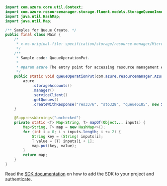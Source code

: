 ```java
import com.azure.core.util.Context;
import com.azure.resourcemanager.storage.fluent.models.StorageQueueInner;
import java.util.HashMap;
import java.util.Map;

/** Samples for Queue Create. */
public final class Main {
    /*
     * x-ms-original-file: specification/storage/resource-manager/Microsoft.Storage/stable/2021-09-01/examples/QueueOperationPut.json
     */
    /**
     * Sample code: QueueOperationPut.
     *
     * @param azure The entry point for accessing resource management APIs in Azure.
     */
    public static void queueOperationPut(com.azure.resourcemanager.AzureResourceManager azure) {
        azure
            .storageAccounts()
            .manager()
            .serviceClient()
            .getQueues()
            .createWithResponse("res3376", "sto328", "queue6185", new StorageQueueInner(), Context.NONE);
    }

    @SuppressWarnings("unchecked")
    private static <T> Map<String, T> mapOf(Object... inputs) {
        Map<String, T> map = new HashMap<>();
        for (int i = 0; i < inputs.length; i += 2) {
            String key = (String) inputs[i];
            T value = (T) inputs[i + 1];
            map.put(key, value);
        }
        return map;
    }
}
```

Read the [SDK documentation](https://github.com/Azure/azure-sdk-for-java/blob/azure-resourcemanager_2.15.0/sdk/resourcemanager/azure-resourcemanager/README.md) on how to add the SDK to your project and authenticate.
